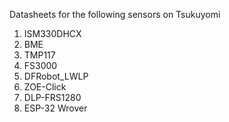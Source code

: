 Datasheets for the following sensors on Tsukuyomi
1. ISM330DHCX
2. BME
3. TMP117
4. FS3000
5. DFRobot_LWLP
6. ZOE-Click
7. DLP-FRS1280
8. ESP-32 Wrover 


